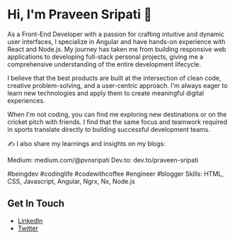 # Hi, I'm Praveen Sripati 👋

As a Front-End Developer with a passion for crafting intuitive and dynamic user interfaces, I specialize in Angular and have hands-on experience with React and Node.js. My journey has taken me from building responsive web applications to developing full-stack personal projects, giving me a comprehensive understanding of the entire development lifecycle.

I believe that the best products are built at the intersection of clean code, creative problem-solving, and a user-centric approach. I'm always eager to learn new technologies and apply them to create meaningful digital experiences.

When I'm not coding, you can find me exploring new destinations or on the cricket pitch with friends. I find that the same focus and teamwork required in sports translate directly to building successful development teams.

✍️ I also share my learnings and insights on my blogs:

Medium: medium.com/@pvnsripati
Dev.to: dev.to/praveen-sripati

#beingdev #codinglife #codewithcoffee #engineer #blogger
Skills: HTML, CSS, Javascript, Angular, Ngrx, Nx, Node.js

## Get In Touch
* [LinkedIn](https://www.linkedin.com/in/praveen-sripati/)
* [Twitter](https://twitter.com/praveen_sripati)

<!---
praveen-sripati/praveen-sripati is a ✨ special ✨ repository because its `README.md` (this file) appears on your GitHub profile.
You can click the Preview link to take a look at your changes.
--->
